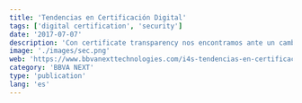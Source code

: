```yaml
---
title: 'Tendencias en Certificación Digital'
tags: ['digital certification', 'security']
date: '2017-07-07'
description: 'Con certificate transparency nos encontramos ante un cambio en la certificación digital tradicional, de cara al usuario puede no verse una diferencia fundamental pero empresas como Google vana forzar mediante esta tecnología que los grandes actores de la certificación tengan que cambiar su forma de operar.'
image: './images/sec.png'
web: 'https://www.bbvanexttechnologies.com/i4s-tendencias-en-certificacion-digital-ciberseguridad'
category: 'BBVA NEXT'
type: 'publication'
lang: 'es'
---
```

